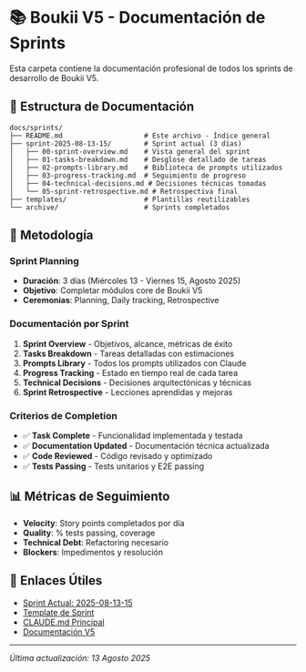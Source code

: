 # 📚 Boukii V5 - Documentación de Sprints

Esta carpeta contiene la documentación profesional de todos los sprints de desarrollo de Boukii V5.

## 📁 Estructura de Documentación

```
docs/sprints/
├── README.md                    # Este archivo - Índice general
├── sprint-2025-08-13-15/        # Sprint actual (3 días)
│   ├── 00-sprint-overview.md    # Vista general del sprint
│   ├── 01-tasks-breakdown.md    # Desglose detallado de tareas
│   ├── 02-prompts-library.md    # Biblioteca de prompts utilizados
│   ├── 03-progress-tracking.md  # Seguimiento de progreso
│   ├── 04-technical-decisions.md # Decisiones técnicas tomadas
│   └── 05-sprint-retrospective.md # Retrospectiva final
├── templates/                   # Plantillas reutilizables
└── archive/                     # Sprints completados
```

## 🎯 Metodología

### Sprint Planning
- **Duración**: 3 días (Miércoles 13 - Viernes 15, Agosto 2025)
- **Objetivo**: Completar módulos core de Boukii V5
- **Ceremonias**: Planning, Daily tracking, Retrospective

### Documentación por Sprint
1. **Sprint Overview** - Objetivos, alcance, métricas de éxito
2. **Tasks Breakdown** - Tareas detalladas con estimaciones
3. **Prompts Library** - Todos los prompts utilizados con Claude
4. **Progress Tracking** - Estado en tiempo real de cada tarea
5. **Technical Decisions** - Decisiones arquitectónicas y técnicas
6. **Sprint Retrospective** - Lecciones aprendidas y mejoras

### Criterios de Completion
- ✅ **Task Complete** - Funcionalidad implementada y testada
- ✅ **Documentation Updated** - Documentación técnica actualizada
- ✅ **Code Reviewed** - Código revisado y optimizado
- ✅ **Tests Passing** - Tests unitarios y E2E passing

## 📊 Métricas de Seguimiento

- **Velocity**: Story points completados por día
- **Quality**: % tests passing, coverage
- **Technical Debt**: Refactoring necesario
- **Blockers**: Impedimentos y resolución

## 🔗 Enlaces Útiles

- [Sprint Actual: 2025-08-13-15](./sprint-2025-08-13-15/00-sprint-overview.md)
- [Template de Sprint](./templates/sprint-template.md)
- [CLAUDE.md Principal](../CLAUDE.md)
- [Documentación V5](../v5-overview.md)

---
*Última actualización: 13 Agosto 2025*